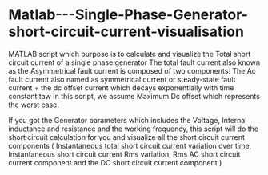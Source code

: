 # Matlab---Single-Phase-Generator-short-circuit-current-visualisation
MATLAB script which purpose is to calculate and visualize the Total short circuit current of a single phase generator
The total fault current also known as the Asymmetrical fault current is composed of two components: The Ac fault current also named as symmetrical current or steady-state fault current + the dc offset current which decays exponentially with time constant taw
In this script, we assume Maximum Dc offset which represents the worst case.

If you got the Generator parameters which includes the Voltage, Internal inductance and resistance and the working frequency, this script will do the short circuit calculation for you and visualize all the short circuit current components ( Instantaneous total short circuit current variation over time, Instantaneous short circuit current Rms variation, Rms AC short circuit current component and the DC short circuit current component ) 
